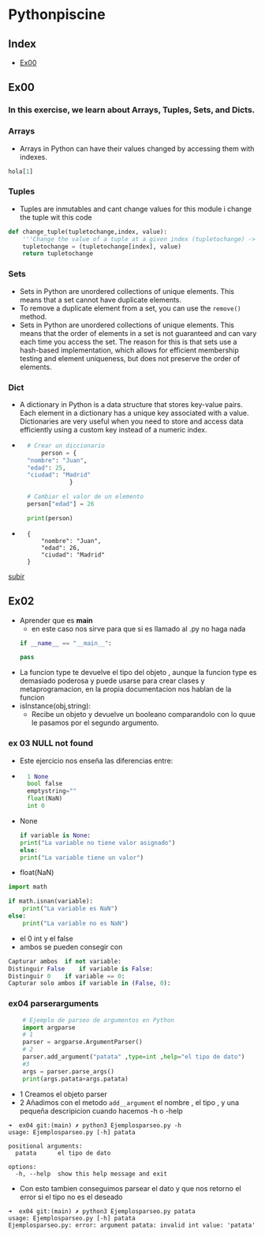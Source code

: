 # Pythonpiscine
## Index
- [Ex00](#ex00)
## Ex00

### In this exercise, we learn about Arrays, Tuples, Sets, and Dicts.

### Arrays

- Arrays in Python can have their values changed by accessing them with indexes.
```python
hola[1]
```

### Tuples
-  Tuples are inmutables  and cant change values for this module i change the tuple wit this code
```python
def change_tuple(tupletochange,index, value):
	'''Change the value of a tuple at a given index (tupletochange) -> tuple'''
	tupletochange = (tupletochange[index], value)
	return tupletochange
```
### Sets
- Sets in Python are unordered collections of unique elements. This means that a set cannot have duplicate elements.
- To remove a duplicate element from a set, you can use the `remove()` method.
- Sets in Python are unordered collections of unique elements. This means that the order of elements in a set is not guaranteed and can vary each time you access the set. The reason for this is that sets use a hash-based implementation, which allows for efficient membership testing and element uniqueness, but does not preserve the order of elements.
### Dict 

- A dictionary in Python is a data structure that stores key-value pairs. Each element in a dictionary has a unique key associated with a value. Dictionaries are very useful when you need to store and access data efficiently using a custom key instead of a numeric index.

- ```python
	# Crear un diccionario
		person = {
    "nombre": "Juan",
    "edad": 25,
    "ciudad": "Madrid"
				}

	# Cambiar el valor de un elemento
	person["edad"] = 26

	print(person)
	```
- ```output
	{
		"nombre": "Juan",
		"edad": 26,
		"ciudad": "Madrid"
	}
	```

[subir](#pythonpiscine)
## Ex02

- Aprender que es __main__
	- en este caso nos sirve para que si es llamado al .py no haga nada
	```python 
	if __name__ == "__main__":
   
    pass
	```
- La funcion type te devuelve el tipo del objeto , aunque la funcion type
es demasiado poderosa y puede usarse para crear clases y metaprogramacion, en la propia documentacion nos hablan de la funcion
- isInstance(obj,string):
	- Recibe un objeto y devuelve un booleano comparandolo con lo quue le pasamos por el segundo argumento.
### ex 03 NULL not found

- Este ejercicio nos enseña las diferencias entre:
- ```python
	1 None
	bool false
	emptystring=""
	float(NaN)
	int 0
	```
- None
	```python
	if variable is None:
    print("La variable no tiene valor asignado")
	else:
    print("La variable tiene un valor")
	```
- float(NaN)
```python
import math

if math.isnan(variable):
    print("La variable es NaN")
else:
    print("La variable no es NaN")
```
- el 0 int y el false
- ambos se pueden consegir con 
```python
Capturar ambos	if not variable:
Distinguir False	if variable is False:
Distinguir 0	if variable == 0:
Capturar solo ambos	if variable in (False, 0):
```
### ex04 parserarguments

```python
	# Ejemplo de parseo de argumentos en Python
	import argparse
	# 1
	parser = argparse.ArgumentParser()
	# 2
	parser.add_argument("patata" ,type=int ,help="el tipo de dato")
	#3
	args = parser.parse_args()
	print(args.patata+args.patata)
```
- 1 Creamos el objeto parser
- 2 Añadimos con el metodo `add__argument` el nombre , el tipo , y una pequeña descripicion cuando hacemos -h o -help
```output
➜  ex04 git:(main) ✗ python3 Ejemplosparseo.py -h
usage: Ejemplosparseo.py [-h] patata

positional arguments:
  patata      el tipo de dato

options:
  -h, --help  show this help message and exit
```
- Con esto tambien conseguimos parsear el dato y que nos retorno el error si el tipo no es el deseado
```output
➜  ex04 git:(main) ✗ python3 Ejemplosparseo.py patata
usage: Ejemplosparseo.py [-h] patata
Ejemplosparseo.py: error: argument patata: invalid int value: 'patata'
```